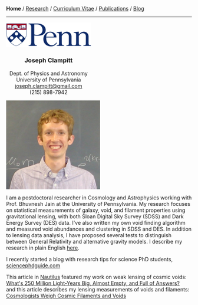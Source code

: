 <div class="container">

**Home** /
[Research](research.html) /
[Curriculum Vitae](cvitae.html) /
[Publications](publications.html) /
[Blog](blog.html)

***


<div class="row">
  <div class="six columns">
  <center>

<img width=230 src="images/logo_upenn.png" />



### Joseph Clampitt

  Dept. of Physics and Astronomy\
  University of Pennsylvania\
  <joseph.clampitt@gmail.com>\
  (215) 898-7942

  </center>
  </div>
  
  <div class="six columns">
  <img width=255 src="images/joseph3.jpg"/>
  </div>
</div>


I am a postdoctoral researcher in Cosmology and Astrophysics working with Prof. Bhuvnesh Jain at the University of Pennsylvania.
My research focuses on statistical measurements of galaxy, void, and filament properties using gravitational lensing, with both Sloan Digital Sky Survey (SDSS) and Dark Energy Survey (DES) data.
I've also written my own void finding algorithm and measured void abundances and clustering in SDSS and DES.
In addition to lensing data analysis, I have proposed several tests to distinguish between General Relativity and alternative gravity models.
I describe my research in plain English [here](research.html).

I recently started a blog with research tips for science PhD students, [sciencephdguide.com](http://sciencephdguide.com/phd-guide/)

This article in [Nautilus](http://nautil.us) featured my work on weak lensing of cosmic voids:\
[What's 250 Million Light-Years Big, Almost Empty, and Full of Answers?](http://nautil.us/issue/16/nothingness/whats-250-million-light_years-big-almost-empty-and-full-of-answers)  
and this article describes my lensing measurements of voids and filaments:\
[Cosmologists Weigh Cosmic Filaments and Voids](http://www.upenn.edu/pennnews/news/cosmologists-penn-weigh-cosmic-filaments-and-voids)

</div>